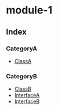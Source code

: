 # module-1

## Index

### CategoryA

- [ClassA](classes/ClassA.md)

### CategoryB

- [ClassB](classes/ClassB.md)
- [InterfaceA](interfaces/InterfaceA.md)
- [InterfaceB](interfaces/InterfaceB.md)
